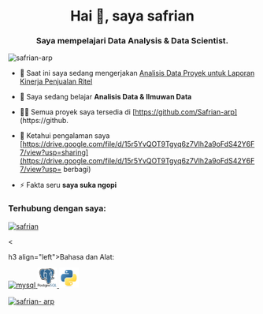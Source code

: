 <h1 align="center">Hai 👋, saya safrian</h1>
<h3 align="center">Saya mempelajari Data Analysis & Data Scientist.</h3>

<p align="left"> <img src="https://komarev.com/ghpvc/?username=safrian-arp&label=Profile%20views&color=0e75b6&style= flat" alt="safrian-arp" /> </p>

- 🔭 Saat ini saya sedang mengerjakan [Analisis Data Proyek untuk Laporan Kinerja Penjualan Ritel](https://github.com/Safrian-arp/Project-Data-Analysis-Sales-Performance-Report.git)

- 🌱 Saya sedang belajar **Analisis Data & Ilmuwan Data**

- 👨‍💻 Semua proyek saya tersedia di [https://github.com/Safrian-arp] (https://github.



- 📄 Ketahui pengalaman saya [https://drive.google.com/file/d/15r5YvQOT9Tgyq6z7Vlh2a9oFdS42Y6F7/view?usp=sharing](https://drive.google.com/file/d/15r5YvQOT9Tgyq6z7Vlh2a9oFdS42Y6F7/view?usp= berbagi)

- ⚡ Fakta seru **saya suka ngopi**

<h3 align="left">Terhubung dengan saya:</h3>
<p align="left">
<a href="https://linkedin.com/ di/safrian" target="blank"><img align="center" src="https://raw.githubusercontent.com/rahuldkjain/github-profile-readme-generator/master/src/images/icons/Social/ linked-in-alt.svg" alt="safrian" height="30" width="40" /></a> </p>
<

h3 align="left">Bahasa dan Alat:</h3>
<p align="left"> <a href="https://www.mysql.com/" target="_blank" rel="noreferrer"> <img src="https://raw.githubusercontent.com/ devicons/devicon/master/icons/mysql/mysql-original-wordmark.svg" alt="mysql" width="40" height="40"/> </a> <a href="https://www. postgresql.org" target="_blank" rel="noreferrer"> <img src="https://raw.githubusercontent.com/devicons/devicon/master/icons/postgresql/postgresql-original-wordmark.svg" alt= "postgresql" width="40" height="40"/> </a> <a href="https://www.python.org" target="_blank" rel="noreferrer"><img src="https://raw.githubusercontent.com/devicons/devicon/master/icons/python/python-original.svg" alt="python" width="40" height="40"/> </ a> </p>

<p><img align="center" src="https://github-readme-stats.vercel.app/api/top-langs?username=safrian-arp&show_icons=true&locale=en&layout=compact" alt="safrian- arp" /></p>
